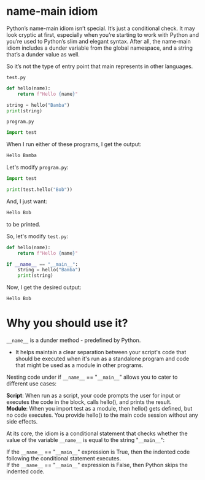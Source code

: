 # name-main idiom
Python’s name-main idiom isn’t special. It’s just a conditional check. It may look cryptic at first, especially when you’re starting to work with Python and you’re used to Python’s slim and elegant syntax. After all, the name-main idiom includes a dunder variable from the global namespace, and a string that’s a dunder value as well.

So it’s not the type of entry point that main represents in other languages.

```test.py```
```py
def hello(name):
    return f"Hello {name}"

string = hello("Bamba")
print(string)
```

```program.py```
```py
import test
```

When I run either of these programs, I get the output:
```cmd
Hello Bamba
```

Let's modify ```program.py```:
```py
import test

print(test.hello("Bob"))
```

And, I just want:
```cmd
Hello Bob
```
to be printed.

So, let's modify ```test.py```:
```py
def hello(name):
    return f"Hello {name}"

if __name__ == "__main__":
    string = hello("Bamba")
    print(string)
```
Now, I get the desired output:
```cmd
Hello Bob
```

# Why you should use it?
`__name__` is a dunder method - predefined by Python.

- It helps maintain a clear separation between your script's code that should be executed when it's run as a standalone program and code that might be used as a module in other programs.

Nesting code under if `__name__` == "`__main__`" allows you to cater to different use cases:

**Script**: When run as a script, your code prompts the user for input or executes the code in the block, calls hello(), and prints the result. <br>
**Module**: When you import test as a module, then hello() gets defined, but no code executes. You provide hello() to the main code session without any side effects. <br>

At its core, the idiom is a conditional statement that checks whether the value of the variable `__name__` is equal to the string "`__main__`":

If the `__name__` == "`__main__`" expression is True, then the indented code following the conditional statement executes. <br>
If the `__name__` == "`__main__`" expression is False, then Python skips the indented code.